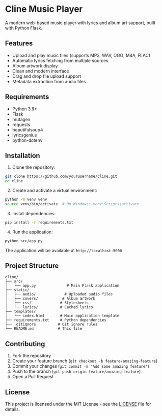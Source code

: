 # Cline Music Player

A modern web-based music player with lyrics and album art support, built with Python Flask.

## Features

- Upload and play music files (supports MP3, WAV, OGG, M4A, FLAC)
- Automatic lyrics fetching from multiple sources
- Album artwork display
- Clean and modern interface
- Drag and drop file upload support
- Metadata extraction from audio files

## Requirements

- Python 3.8+
- Flask
- mutagen
- requests
- beautifulsoup4
- lyricsgenius
- python-dotenv

## Installation

1. Clone the repository:
```bash
git clone https://github.com/yourusername/cline.git
cd cline
```

2. Create and activate a virtual environment:
```bash
python -m venv venv
source venv/bin/activate  # On Windows: venv\Scripts\activate
```

3. Install dependencies:
```bash
pip install -r requirements.txt
```

4. Run the application:
```bash
python src/app.py
```

The application will be available at `http://localhost:5000`

## Project Structure

```
cline/
├── src/
│   └── app.py              # Main Flask application
├── static/
│   ├── audio/             # Uploaded audio files
│   ├── covers/           # Album artwork
│   ├── css/             # Stylesheets
│   └── lyrics/          # Cached lyrics
├── templates/
│   └── index.html       # Main application template
├── requirements.txt     # Python dependencies
├── .gitignore          # Git ignore rules
└── README.md           # This file
```

## Contributing

1. Fork the repository
2. Create your feature branch (`git checkout -b feature/amazing-feature`)
3. Commit your changes (`git commit -m 'Add some amazing feature'`)
4. Push to the branch (`git push origin feature/amazing-feature`)
5. Open a Pull Request

## License

This project is licensed under the MIT License - see the [LICENSE](LICENSE) file for details.